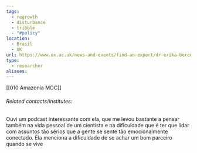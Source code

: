 ```yaml
---
tags:
  - regrowth
  - disturbance
  - tribble
  - "#policy"
location:
  - Brasil
  - UK
url: https://www.ox.ac.uk/news-and-events/find-an-expert/dr-erika-berenguer
type:
  - researcher
aliases:
---
```

[[010 Amazonia MOC]]
###### Related contacts/institutes:

Ouvi um podcast interessante com ela, que me levou bastante a pensar também na vida pessoal de um cientista e na dificuldade que é ter que lidar com assuntos tão sérios que a gente se sente tão emocionalmente conectado. Ela menciona a dificuldade de se achar um bom parceiro quando se vive 